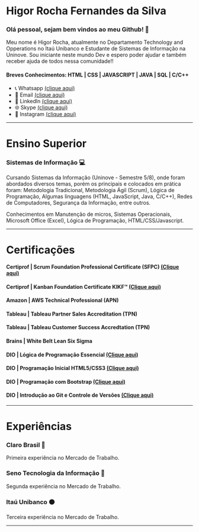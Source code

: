 # Higor Rocha Fernandes da Silva

### Olá pessoal, sejam bem vindos ao meu Github! :wave:

Meu nome é Higor Rocha, atualmente no Departamento Technology and Opperations no Itaú Unibanco e Estudante de Sistemas de Informação na Uninove.
Sou iniciante neste mundo Dev e espero poder ajudar e também receber ajuda de todos nessa comunidade!!

#### Breves Conhecimentos: HTML | CSS | JAVASCRIPT | JAVA | SQL | C/C++

- 📞 Whatsapp [(clique aqui)](https://api.whatsapp.com/send?1=pt_BR&phone=5511943147729)
- 📩 Email [(clique aqui)](rochahigor05@gmail.com)
- 🔎 Linkedln [(clique aqui)](https://www.linkedin.com/in/higor-silva18/)
- 🌐 Skype [(clique aqui)](https://join.skype.com/invite/AbNH8o8fxoUj)
- 📸 Instagram [(clique aqui)](https://instagram.com/hiigorrocha_)

---

# Ensino Superior 


### Sistemas de Informação :computer:

Cursando Sistemas da Informação (Uninove - Semestre 5/8), onde foram abordados diversos temas, porém os principais e colocados em prática foram: Metodologia Tradicional, Metodologia Ágil (Scrum), Lógica de Programação, Algumas linguagens (HTML, JavaScript, Java, C/C++), Redes de Computadores, Segurança da Informação, entre outros.

Conhecimentos em Manutenção de micros, Sistemas Operacionais, Microsoft Office (Excel), Lógica de Programação, HTML/CSS/Javascript.

---

# Certificações

#### Certiprof | Scrum Foundation Professional Certificate (SFPC) [(Clique aqui)](https://www.youracclaim.com/badges/f7b3b52a-33a7-4534-a68c-97191a14aa5a/public_url)
#### Certiprof | Kanban Foundation Certificate KIKF™ [(Clique aqui)](https://www.youracclaim.com/badges/f7b3b52a-33a7-4534-a68c-97191a14aa5a/public_url)

#### Amazon | AWS Technical Professional (APN)

#### Tableau | Tableau Partner Sales Accreditation (TPN)
#### Tableau | Tableau Customer Success Accredtation (TPN)

#### Brains | White Belt Lean Six Sigma

#### DIO | Lógica de Programação Essencial [(Clique aqui)](https://certificates.digitalinnovation.one/86F884A6)
#### DIO | Programação Inicial HTML5/CSS3 [(Clique aqui)](https://certificates.digitalinnovation.one/80BFA50D)
#### DIO | Programação com Bootstrap [(Clique aqui)](https://certificates.digitalinnovation.one/F4F62EC1)
#### DIO | Introdução ao Git e Controle de Versões [(Clique aqui)](https://certificates.digitalinnovation.one/7FA95FFB)

---

# Experiências

### Claro Brasil 🔴

Primeira experiência no Mercado de Trabalho. 

### Seno Tecnologia da Informação 🔵

Segunda experiência no Mercado de Trabalho.

### Itaú Unibanco 🟠

Terceira experiência no Mercado de Trabalho.

---
